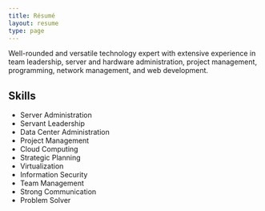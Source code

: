```yaml
---
title: Résumé
layout: resume
type: page
---
```

Well-rounded and versatile technology expert with extensive experience in team leadership, server and hardware administration, project management, programming, network management, and web development.

## Skills

* Server Administration
* Servant Leadership
* Data Center Administration 
* Project Management 
* Cloud Computing
* Strategic Planning 
* Virtualization
* Information Security
* Team Management 
* Strong Communication
* Problem Solver
